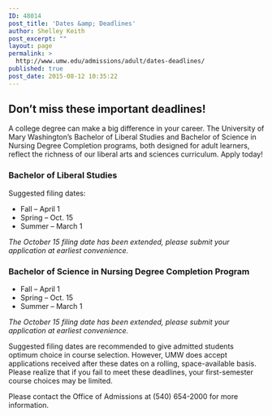 ```yaml
---
ID: 48014
post_title: 'Dates &amp; Deadlines'
author: Shelley Keith
post_excerpt: ""
layout: page
permalink: >
  http://www.umw.edu/admissions/adult/dates-deadlines/
published: true
post_date: 2015-08-12 10:35:22
---
```

<h2>Don’t miss these important deadlines!</h2>
A college degree can make a big difference in your career. The University of Mary Washington’s Bachelor of Liberal Studies and Bachelor of Science in Nursing Degree Completion programs, both designed for adult learners, reflect the richness of our liberal arts and sciences curriculum. Apply today!
<h3>Bachelor of Liberal Studies</h3>
Suggested filing dates:
<ul>
 	<li>Fall – April 1</li>
 	<li>Spring – Oct. 15</li>
 	<li>Summer – March 1</li>
</ul>
<em>The October 15 filing date has been extended, please submit your application at earliest convenience.</em>
<h3>Bachelor of Science in Nursing Degree Completion Program</h3>
<ul>
 	<li>Fall – April 1</li>
 	<li>Spring – Oct. 15</li>
 	<li>Summer – March 1</li>
</ul>
<em>The October 15 filing date has been extended, please submit your application at earliest convenience.</em>

Suggested filing dates are recommended to give admitted students optimum choice in course selection. However, UMW does accept applications received after these dates on a rolling, space-available basis. Please realize that if you fail to meet these deadlines, your first-semester course choices may be limited.

Please contact the Office of Admissions at (540) 654-2000 for more information.
